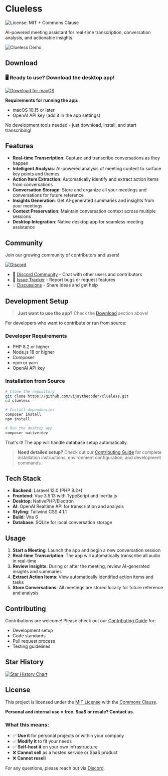 # Clueless

![License: MIT + Commons Clause](https://img.shields.io/badge/License-MIT%20%2B%20Commons%20Clause-orange)

AI-powered meeting assistant for real-time transcription, conversation analysis, and actionable insights.

![Clueless Demo](https://raw.githubusercontent.com/vijaythecoder/clueless/main/public/images/clueless.gif)

## Download

### 🖥️ Ready to use? Download the desktop app!

[![Download for macOS](https://img.shields.io/badge/Download%20for%20macOS-DMG-blue?logo=apple&logoColor=white)](https://github.com/vijaythecoder/clueless/releases)

**Requirements for running the app:**
- macOS 10.15 or later
- OpenAI API key (add it in the app settings)

No development tools needed - just download, install, and start transcribing!

## Features

- **Real-time Transcription**: Capture and transcribe conversations as they happen
- **Intelligent Analysis**: AI-powered analysis of meeting content to surface key points and themes
- **Action Item Extraction**: Automatically identify and extract action items from conversations
- **Conversation Storage**: Store and organize all your meetings and conversations for future reference
- **Insights Generation**: Get AI-generated summaries and insights from your meetings
- **Context Preservation**: Maintain conversation context across multiple sessions
- **Desktop Integration**: Native desktop app for seamless meeting assistance

## Community

Join our growing community of contributors and users!

[![Discord](https://img.shields.io/discord/1392929316559519864?color=7289DA&label=Discord&logo=discord&logoColor=white)](https://discord.gg/PhPMPrxcKw)

- 💬 [Discord Community](https://discord.gg/PhPMPrxcKw) - Chat with other users and contributors
- 🐛 [Issue Tracker](https://github.com/vijaythecoder/clueless/issues) - Report bugs or request features
- 💡 [Discussions](https://github.com/vijaythecoder/clueless/discussions) - Share ideas and get help

## Development Setup

> **Just want to use the app?** Check the [Download](#download) section above!

For developers who want to contribute or run from source:

### Developer Requirements

- PHP 8.2 or higher
- Node.js 18 or higher  
- Composer
- npm or yarn
- OpenAI API key

### Installation from Source

```bash
# Clone the repository
git clone https://github.com/vijaythecoder/clueless.git
cd clueless

# Install dependencies
composer install
npm install

# Run the desktop app
composer native:dev
```

That's it! The app will handle database setup automatically.

> **Need detailed setup?** Check out our [Contributing Guide](CONTRIBUTING.md) for complete installation instructions, environment configuration, and development commands.

## Tech Stack

- **Backend**: Laravel 12.0 (PHP 8.2+)
- **Frontend**: Vue 3.5.13 with TypeScript and Inertia.js
- **Desktop**: NativePHP/Electron
- **AI**: OpenAI Realtime API for transcription and analysis
- **Styling**: Tailwind CSS 4.1.1
- **Build**: Vite 6
- **Database**: SQLite for local conversation storage

## Usage

1. **Start a Meeting**: Launch the app and begin a new conversation session
2. **Real-time Transcription**: The app will automatically transcribe all audio in real-time
3. **Review Insights**: During or after the meeting, review AI-generated insights and summaries
4. **Extract Action Items**: View automatically identified action items and tasks
5. **Store Conversations**: All meetings are stored locally for future reference and analysis


## Contributing

Contributions are welcome! Please check out our [Contributing Guide](CONTRIBUTING.md) for:
- Development setup
- Code standards
- Pull request process
- Testing guidelines

## Star History

[![Star History Chart](https://api.star-history.com/svg?repos=vijaythecoder/clueless&type=Date)](https://www.star-history.com/#vijaythecoder/clueless&Date)

## License

This project is licensed under the [MIT License](LICENSE) with the [Commons Clause](COMMONS_CLAUSE.md).

**Personal and internal use = free. SaaS or resale? Contact us.**

### What this means:
- ✅ **Use it** for personal projects or within your company
- ✅ **Modify it** to fit your needs
- ✅ **Self-host it** on your own infrastructure
- ❌ **Cannot sell** as a hosted service or SaaS product
- ❌ **Cannot resell** 

For any questions, please reach out via [Discord](https://discord.gg/PhPMPrxcKw).
